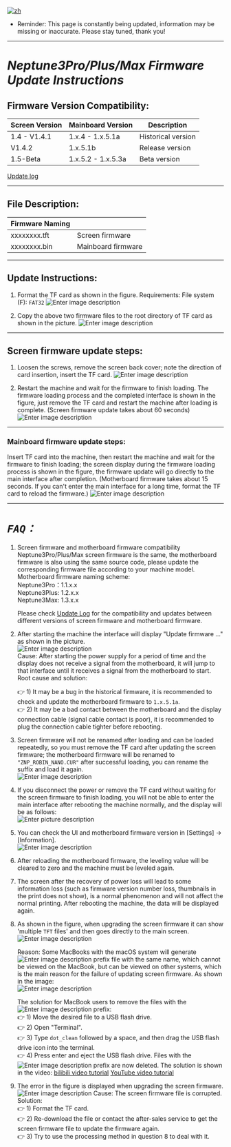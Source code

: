 [![zh](https://img.shields.io/badge/lang-zh-blue.svg)](README.md)

- Reminder: This page is constantly being updated, information may be missing or inaccurate. Please stay tuned, thank you!

---

# **_Neptune3Pro/Plus/Max Firmware Update Instructions_**

## Firmware Version Compatibility:

| Screen Version | Mainboard Version       | Description         |
|----------------|-------------------------|---------------------|
| 1.4 - V1.4.1   |      1.x.4 - 1.x.5.1a   | Historical version  |
| V1.4.2         |      1.x.5.1b           | Release version     |
| 1.5-Beta       |      1.x.5.2 - 1.x.5.3a | Beta version        |

[Update log](Update-log-en.md)

---

## File Description:

| Firmware Naming |                        |
|-----------------|------------------------|
| xxxxxxxx.tft    | Screen firmware        |
| xxxxxxxx.bin    | Mainboard firmware     |

---

## Update Instructions:

1. Format the TF card as shown in the figure.
   Requirements: File system (F): `FAT32`
![Enter image description](Pic/image1.png)

2. Copy the above two firmware files to the root directory of TF card as shown in the picture.
![Enter image description](Pic/image3.png)

---

## Screen firmware update steps:

1. Loosen the screws, remove the screen back cover; note the direction of card insertion, insert the TF card.
![Enter image description](Pic/image4.png)

2. Restart the machine and wait for the firmware to finish loading. The firmware loading process and the completed interface is shown in the figure, just remove the TF card and restart the machine after loading is complete. (Screen firmware update takes about 60 seconds)
![Enter image description](Pic/image5-2.png)

---

### Mainboard firmware update steps:

Insert TF card into the machine, then restart the machine and wait for the firmware to finish loading; the screen display during the firmware loading process is shown in the figure, the firmware update will go directly to the main interface after completion.
(Motherboard firmware takes about 15 seconds. If you can't enter the main interface for a long time, format the TF card to reload the firmware.)
![Enter image description](Pic/image6.png)

---

# **_`FAQ：`_**

1. Screen firmware and motherboard firmware compatibility
Neptune3Pro/Plus/Max screen firmware is the same, the motherboard firmware is also using the same source code, please update the corresponding firmware file according to your machine model.
Motherboard firmware naming scheme:\
Neptune3Pro：1.1.x.x\
Neptune3Plus: 1.2.x.x\
Neptune3Max: 1.3.x.x

   Please check [Update Log](Update-log-en.md) for the compatibility and updates between different versions of screen firmware and motherboard firmware.

1. After starting the machine the interface will display "Update firmware ..." as shown in the picture.\
   ![Enter image description](Pic/image6-1.png)\
   Cause: After starting the power supply for a period of time and the display does not receive a signal from the motherboard, it will jump to that interface until it receives a signal from the motherboard to start.
   Root cause and solution:

   :point_right: 1) It may be a bug in the historical firmware, it is recommended to check and update the motherboard firmware to `1.x.5.1a`.\
   :point_right: 2) It may be a bad contact between the motherboard and the display connection cable (signal cable contact is poor), it is recommended to plug the connection cable tighter before rebooting.

1. Screen firmware will not be renamed after loading and can be loaded repeatedly, so you must remove the TF card after updating the screen firmware; the motherboard firmware will be renamed to `"ZNP_ROBIN_NANO.CUR"` after successful loading, you can rename the suffix and load it again.\
![Enter image description](Pic/image7.png)

1. If you disconnect the power or remove the TF card without waiting for the screen firmware to finish loading, you will not be able to enter the main interface after rebooting the machine normally, and the display will be as follows:\
   ![Enter picture description](Pic/image7-1.png)

1. You can check the UI and motherboard firmware version in [Settings] → [Information].\
   ![Enter image description](Pic/image7-3.png)

1. After reloading the motherboard firmware, the leveling value will be cleared to zero and the machine must be leveled again.

1. The screen after the recovery of power loss will lead to some information loss (such as firmware version number loss, thumbnails in the print does not show), is a normal phenomenon and will not affect the normal printing. After rebooting the machine, the data will be displayed again.

1. As shown in the figure, when upgrading the screen firmware it can show 'multiple `TFT` files' and then goes directly to the main screen.\
   ![Enter image description](Pic/image8-1.png)

   Reason: Some MacBooks with the macOS system will generate ![Enter image description](Pic/image9-1.png) prefix file with the same name, which cannot be viewed on the MacBook, but can be viewed on other systems, which is the main reason for the failure of updating screen firmware. As shown in the image:\
   ![Enter image description](Pic/image9-2.png)

   The solution for MacBook users to remove the files with the ![Enter image description](Pic/image9-1.png) prefix:\
   :point_right: 1) Move the desired file to a USB flash drive.\
   :point_right: 2) Open "Terminal". \
   :point_right: 3) Type `dot_clean` followed by a space, and then drag the USB flash drive icon into the terminal.\
   :point_right: 4) Press enter and eject the USB flash drive. Files with the ![Enter image description](Pic/image9-1.png) prefix are now deleted.
   The solution is shown in the video: [bilibili video tutorial](https://www.bilibili.com/video/BV1Lv4y1C7Qz/?share_source=copy_web&vd_source=39af2b2e9e60f33607226e91f3f17001) [YouTube video tutorial](https://youtu.be/mdb4PTPlJh4)

6. The error in the figure is displayed when upgrading the screen firmware.\
   ![Enter image description](Pic/image8-2.png)
   Cause: The screen firmware file is corrupted.
   Solution:\
     :point_right: 1) Format the TF card.\
     :point_right: 2) Re-download the file or contact the after-sales service to get the screen firmware file to update the firmware again.\
     :point_right: 3) Try to use the processing method in question 8 to deal with it.
